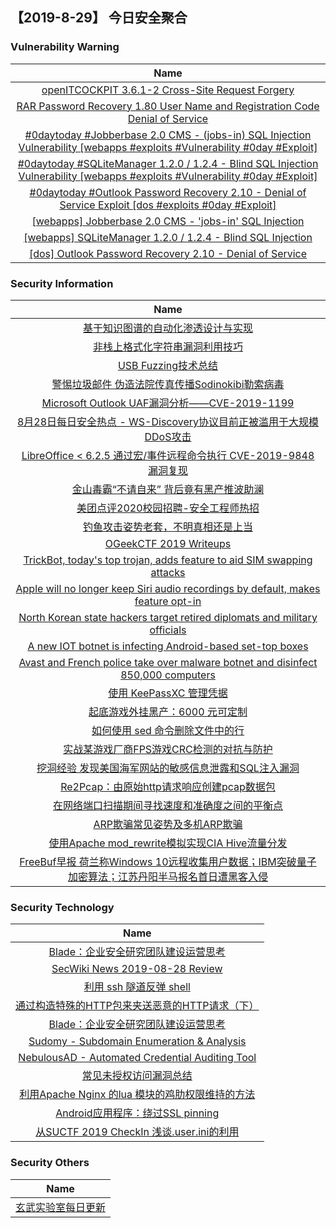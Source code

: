 
 ##   【2019-8-29】 今日安全聚合


###  						       							Vulnerability Warning

|                             Name                             |
| :----------------------------------------------------------: |
|[openITCOCKPIT 3.6.1-2 Cross-Site Request Forgery](https://cxsecurity.com/issue/WLB-2019080143)|
|[RAR Password Recovery 1.80 User Name and Registration Code Denial of Service](https://cxsecurity.com/issue/WLB-2019080142)|
|[#0daytoday #Jobberbase 2.0 CMS - (jobs-in) SQL Injection Vulnerability [webapps #exploits #Vulnerability #0day #Exploit]](http://0day.today/exploits/33165)|
|[#0daytoday #SQLiteManager 1.2.0 / 1.2.4 - Blind SQL Injection Vulnerability [webapps #exploits #Vulnerability #0day #Exploit]](http://0day.today/exploits/33164)|
|[#0daytoday #Outlook Password Recovery 2.10 - Denial of Service Exploit [dos #exploits  #0day #Exploit]](http://0day.today/exploits/33163)|
|[[webapps] Jobberbase 2.0 CMS - 'jobs-in' SQL Injection](https://www.exploit-db.com/exploits/47311)|
|[[webapps] SQLiteManager 1.2.0 / 1.2.4 - Blind SQL Injection](https://www.exploit-db.com/exploits/47310)|
|[[dos] Outlook Password Recovery 2.10 - Denial of Service](https://www.exploit-db.com/exploits/47309)|

### 						        							Security Information
|                             Name                                    |
| :----------------------------------------------------------: |
|[基于知识图谱的自动化渗透设计与实现](https://www.anquanke.com/post/id/185135)|
|[非栈上格式化字符串漏洞利用技巧](https://www.anquanke.com/post/id/184717)|
|[USB Fuzzing技术总结](https://www.anquanke.com/post/id/184954)|
|[警惕垃圾邮件 伪造法院传真传播Sodinokibi勒索病毒](https://www.anquanke.com/post/id/185252)|
|[Microsoft Outlook UAF漏洞分析——CVE-2019-1199](https://www.anquanke.com/post/id/184420)|
|[8月28日每日安全热点 - WS-Discovery协议目前正被滥用于大规模DDoS攻击](https://www.anquanke.com/post/id/185254)|
|[LibreOffice < 6.2.5 通过宏/事件远程命令执行 CVE-2019-9848 漏洞复现](https://www.secpulse.com/archives/111552.html)|
|[金山毒霸“不请自来” 背后竟有黑产推波助澜](https://www.secpulse.com/archives/111435.html)|
|[美团点评2020校园招聘-安全工程师热招](https://www.secpulse.com/archives/111394.html)|
|[钓鱼攻击姿势老套，不明真相还是上当](https://www.secpulse.com/archives/111331.html)|
|[OGeekCTF 2019 Writeups](https://www.secpulse.com/archives/111370.html)|
|[TrickBot, today's top trojan, adds feature to aid SIM swapping attacks](https://www.zdnet.com/article/trickbot-todays-top-trojan-adds-feature-to-aid-sim-swapping-attacks/#ftag=RSSbaffb68)|
|[Apple will no longer keep Siri audio recordings by default, makes feature opt-in](https://www.zdnet.com/article/apple-will-no-longer-keep-siri-audio-recordings-by-default-makes-feature-opt-in/#ftag=RSSbaffb68)|
|[North Korean state hackers target retired diplomats and military officials](https://www.zdnet.com/article/north-korean-state-hackers-target-retired-diplomats-and-military-officials/#ftag=RSSbaffb68)|
|[A new IOT botnet is infecting Android-based set-top boxes](https://www.zdnet.com/article/a-new-iot-botnet-is-infecting-android-based-set-top-boxes/#ftag=RSSbaffb68)|
|[Avast and French police take over malware botnet and disinfect 850,000 computers](https://www.zdnet.com/article/avast-and-french-police-take-over-malware-botnet-and-disinfect-850000-computers/#ftag=RSSbaffb68)|
|[使用 KeePassXC 管理凭据](https://linux.cn/article-11278-1.html?utm_source=rss&utm_medium=rss)|
|[起底游戏外挂黑产：6000 元可定制](https://linux.cn/article-11277-1.html?utm_source=rss&utm_medium=rss)|
|[如何使用 sed 命令删除文件中的行](https://linux.cn/article-11276-1.html?utm_source=rss&utm_medium=rss)|
|[实战某游戏厂商FPS游戏CRC检测的对抗与防护](https://www.freebuf.com/articles/system/210304.html)|
|[挖洞经验  发现美国海军网站的敏感信息泄露和SQL注入漏洞](https://www.freebuf.com/vuls/212727.html)|
|[Re2Pcap：由原始http请求响应创建pcap数据包](https://www.freebuf.com/sectool/211277.html)|
|[在网络端口扫描期间寻找速度和准确度之间的平衡点](https://www.freebuf.com/articles/system/210913.html)|
|[ARP欺骗常见姿势及多机ARP欺骗](https://www.freebuf.com/articles/network/207238.html)|
|[使用Apache mod_rewrite模拟实现CIA Hive流量分发](https://www.freebuf.com/articles/network/209250.html)|
|[FreeBuf早报  荷兰称Windows 10远程收集用户数据；IBM突破量子加密算法；江苏丹阳半马报名首日遭黑客入侵](https://www.freebuf.com/news/212679.html)|

### 						        							Security  Technology
|                             Name                                    |
| :----------------------------------------------------------: |
|[Blade：企业安全研究团队建设运营思考](https://security.tencent.com/index.php/blog/msg/136)|
|[SecWiki News 2019-08-28 Review](http://www.sec-wiki.com/?2019-08-28)|
|[利用 ssh 隧道反弹 shell](https://paper.seebug.org/1022/)|
|[通过构造特殊的HTTP包来夹送恶意的HTTP请求（下）](https://www.4hou.com/technology/19667.html)|
|[Blade：企业安全研究团队建设运营思考](https://security.tencent.com/index.php/blog/msg/136)|
|[Sudomy - Subdomain Enumeration & Analysis](http://www.kitploit.com/2019/08/sudomy-subdomain-enumeration-analysis.html)|
|[NebulousAD - Automated Credential Auditing Tool](http://www.kitploit.com/2019/08/nebulousad-automated-credential.html)|
|[常见未授权访问漏洞总结](http://xz.aliyun.com/t/6103)|
|[利用Apache Nginx 的lua 模块的鸡肋权限维持的方法](http://xz.aliyun.com/t/6088)|
|[Android应用程序：绕过SSL pinning](http://xz.aliyun.com/t/6102)|
|[从SUCTF 2019 CheckIn 浅谈.user.ini的利用](http://xz.aliyun.com/t/6091)|

### 						        							Security  Others
|                             Name                                    |
| :----------------------------------------------------------: |
|[玄武实验室每日更新](https://weibo.com/p/1006065582522936/wenzhang?from=page_100606_profile&wvr=6&mod=wenzhangmore)|

